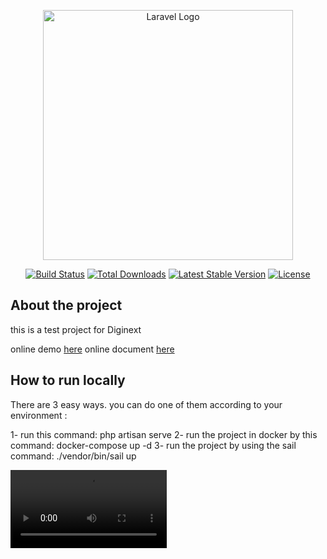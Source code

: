 <p align="center"><a href="https://laravel.com" target="_blank"><img src="https://raw.githubusercontent.com/laravel/art/master/logo-lockup/5%20SVG/2%20CMYK/1%20Full%20Color/laravel-logolockup-cmyk-red.svg" width="400" alt="Laravel Logo"></a></p>

<p align="center">
<a href="https://github.com/laravel/framework/actions"><img src="https://github.com/laravel/framework/workflows/tests/badge.svg" alt="Build Status"></a>
<a href="https://packagist.org/packages/laravel/framework"><img src="https://img.shields.io/packagist/dt/laravel/framework" alt="Total Downloads"></a>
<a href="https://packagist.org/packages/laravel/framework"><img src="https://img.shields.io/packagist/v/laravel/framework" alt="Latest Stable Version"></a>
<a href="https://packagist.org/packages/laravel/framework"><img src="https://img.shields.io/packagist/l/laravel/framework" alt="License"></a>
</p>

## About the project

this is a test project for Diginext

online demo <a href="https://diginext.b4it.ir">here</a>
online document <a href="https://diginext.b4it.ir/request-docs">here</a>

## How to run locally

There are 3 easy ways. you can do one of them according to your environment :

1- run this command: php artisan serve
2- run the project in docker by this command: docker-compose up -d
3- run the project by using the sail command: ./vendor/bin/sail up

<video controls width="250">
h
    <source src="https://diginext.b4it.ir/about.mp4" type="video/mp4">

    Download the
    or
    <a href="https://diginext.b4it.ir/about.mp4">MP4</a>
    video.
</video>
